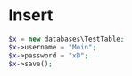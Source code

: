 # Insert
```php
$x = new databases\TestTable;
$x->username = "Moin";
$x->password = "xD";
$x->save();
```